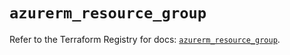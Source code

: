 # `azurerm_resource_group`

Refer to the Terraform Registry for docs: [`azurerm_resource_group`](https://registry.terraform.io/providers/hashicorp/azurerm/4.29.0/docs/resources/resource_group).
